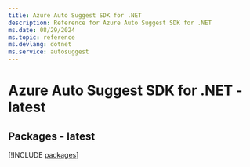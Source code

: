 ```yaml
---
title: Azure Auto Suggest SDK for .NET
description: Reference for Azure Auto Suggest SDK for .NET
ms.date: 08/29/2024
ms.topic: reference
ms.devlang: dotnet
ms.service: autosuggest
---
```

# Azure Auto Suggest SDK for .NET - latest
## Packages - latest
[!INCLUDE [packages](auto-suggest-index.md)]